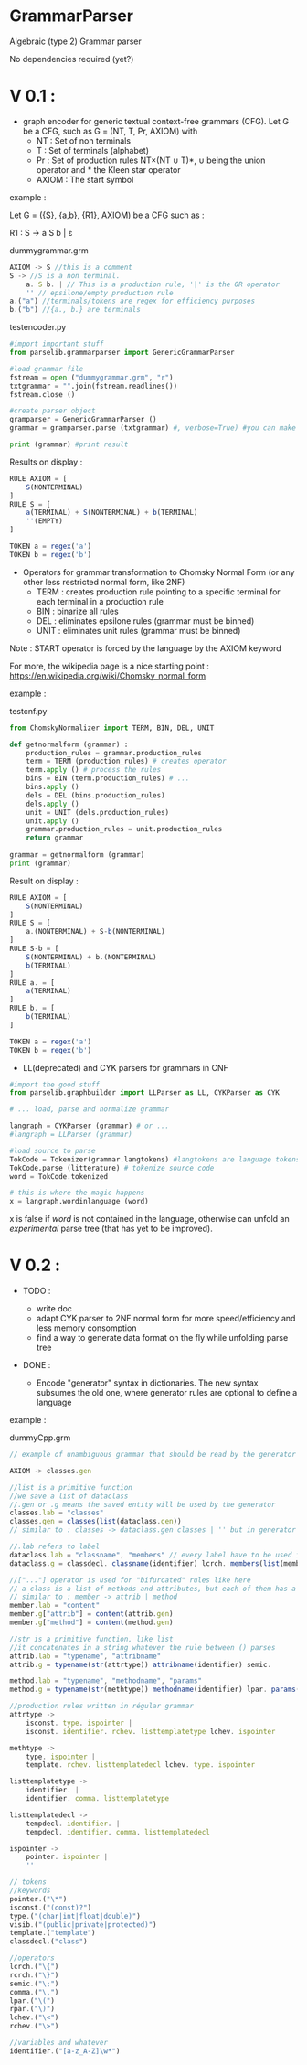 # GrammarParser
Algebraic (type 2) Grammar parser 

No dependencies required (yet?)

# V 0.1 :

* graph encoder for generic textual context-free grammars (CFG).
Let G be a CFG, such as G = (NT, T, Pr, AXIOM) with
	* NT    : Set of non terminals
	* T     : Set of terminals (alphabet)
	* Pr    : Set of production rules NT×(NT ∪ T)*, ∪ being the union operator and * the Kleen star operator
	* AXIOM : The start symbol

example :

Let G = ({S}, {a,b}, {R1}, AXIOM) be a CFG such as :

R1 : S → a S b | ε

dummygrammar.grm
```javascript
AXIOM -> S //this is a comment
S -> //S is a non terminal.
    a. S b. | // This is a production rule, '|' is the OR operator
    '' // epsilone/empty production rule
a.("a") //terminals/tokens are regex for efficiency purposes 
b.("b") //{a., b.} are terminals
```

testencoder.py
```python
#import important stuff
from parselib.grammarparser import GenericGrammarParser

#load grammar file
fstream = open ("dummygrammar.grm", "r")
txtgrammar = "".join(fstream.readlines())
fstream.close ()

#create parser object
gramparser = GenericGrammarParser ()
grammar = gramparser.parse (txtgrammar) #, verbose=True) #you can make the parser talk

print (grammar)	#print result
```
Results on display :
```javascript
RULE AXIOM = [
	S(NONTERMINAL)
]
RULE S = [
	a(TERMINAL) + S(NONTERMINAL) + b(TERMINAL)
	''(EMPTY)
]

TOKEN a = regex('a')
TOKEN b = regex('b')
```
* Operators for grammar transformation to Chomsky Normal Form (or any other less restricted normal form, like 2NF)
	- TERM : creates production rule pointing to a specific terminal for each terminal in a production rule
	- BIN  : binarize all rules
	- DEL  : eliminates epsilone rules (grammar must be binned)
	- UNIT : eliminates unit rules (grammar must be binned)

Note : START operator is forced by the language by the AXIOM keyword

For more, the wikipedia page is a nice starting point : https://en.wikipedia.org/wiki/Chomsky_normal_form

example :

testcnf.py 
```python
from ChomskyNormalizer import TERM, BIN, DEL, UNIT

def getnormalform (grammar) :
	production_rules = grammar.production_rules
	term = TERM (production_rules) # creates operator
	term.apply () # process the rules
	bins = BIN (term.production_rules) # ...
	bins.apply ()
	dels = DEL (bins.production_rules)
	dels.apply ()
	unit = UNIT (dels.production_rules)
	unit.apply ()
	grammar.production_rules = unit.production_rules
	return grammar
	
grammar = getnormalform (grammar)
print (grammar)
```
Result on display :
```javascript
RULE AXIOM = [
	S(NONTERMINAL)
]
RULE S = [
	a.(NONTERMINAL) + S-b(NONTERMINAL)
]
RULE S-b = [
	S(NONTERMINAL) + b.(NONTERMINAL)
	b(TERMINAL)
]
RULE a. = [
	a(TERMINAL)
]
RULE b. = [
	b(TERMINAL)
]

TOKEN a = regex('a')
TOKEN b = regex('b')
```
* LL(deprecated) and CYK parsers for grammars in CNF 

```python
#import the good stuff
from parselib.graphbuilder import LLParser as LL, CYKParser as CYK

# ... load, parse and normalize grammar

langraph = CYKParser (grammar) # or ...
#langraph = LLParser (grammar)

#load source to parse
TokCode = Tokenizer(grammar.langtokens) #langtokens are language tokens parsed from the file (the regex'es)
TokCode.parse (litterature) # tokenize source code
word = TokCode.tokenized

# this is where the magic happens
x = langraph.wordinlanguage (word) 
```
x is false if *word* is not contained in the language, otherwise can unfold an *experimental* parse tree (that has yet to be improved).

# V 0.2 :

* TODO : 
	- write doc
	- adapt CYK parser to 2NF normal form for more speed/efficiency and less memory consomption
	- find a way to generate data format on the fly while unfolding parse tree

* DONE : 
	- Encode "generator" syntax in dictionaries. The new syntax subsumes the old one, where generator rules are optional to define a language

example :

dummyCpp.grm
```javascript
// example of unambiguous grammar that should be read by the generator

AXIOM -> classes.gen

//list is a primitive function
//we save a list of dataclass 
//.gen or .g means the saved entity will be used by the generator
classes.lab = "classes"
classes.gen = classes(list(dataclass.gen)) 
// similar to : classes -> dataclass.gen classes | '' but in generator syntax

//.lab refers to label
dataclass.lab = "classname", "members" // every label have to be used in the rule
dataclass.g = classdecl. classname(identifier) lcrch. members(list(member.gen)) rcrch. semic.

//["..."] operator is used for "bifurcated" rules like here
// a class is a list of methods and attributes, but each of them has a specific set of parameters
// similar to : member -> attrib | method
member.lab = "content"
member.g["attrib"] = content(attrib.gen)
member.g["method"] = content(method.gen)

//str is a primitive function, like list
//it concatenates in a string whatever the rule between () parses
attrib.lab = "typename", "attribname"
attrib.g = typename(str(attrtype)) attribname(identifier) semic.

method.lab = "typename", "methodname", "params"
method.g = typename(str(methtype)) methodname(identifier) lpar. params(str(listparams)) rpar. semic.

//production rules written in régular grammar
attrtype -> 
	isconst. type. ispointer |
	isconst. identifier. rchev. listtemplatetype lchev. ispointer

methtype ->
	type. ispointer |
	template. rchev. listtemplatedecl lchev. type. ispointer 

listtemplatetype -> 
	identifier. |
	identifier. comma. listtemplatetype

listtemplatedecl ->
	tempdecl. identifier. |
	tempdecl. identifier. comma. listtemplatedecl

ispointer -> 
	pointer. ispointer |
	''

// tokens
//keywords
pointer.("\*")
isconst.("(const)?")
type.("(char|int|float|double)")
visib.("(public|private|protected)")
template.("template")
classdecl.("class")

//operators
lcrch.("\{")
rcrch.("\}")
semic.("\;")
comma.("\,")
lpar.("\(")
rpar.("\)")
lchev.("\<")
rchev.("\>")

//variables and whatever
identifier.("[a-z_A-Z]\w*")
```

